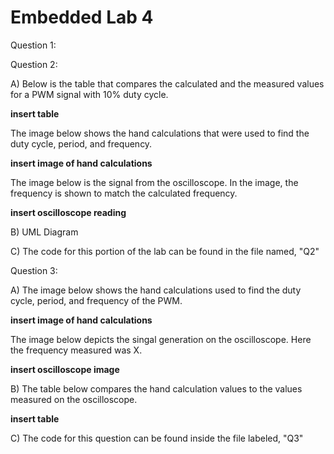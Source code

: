 # Embedded Lab 4


Question 1:



Question 2:

A) Below is the table that compares the calculated and the measured values for a PWM signal with 10% duty cycle. 

**insert table**

The image below shows the hand calculations that were used to find the duty cycle, period, and frequency. 

**insert image of hand calculations**

The image below is the signal from the oscilloscope. In the image, the frequency is shown to match the calculated frequency.

**insert oscilloscope reading**

B) UML Diagram

C) The code for this portion of the lab can be found in the file named, "Q2"

Question 3:


A) The image below shows the hand calculations used to find the duty cycle, period, and frequency of the PWM. 

**insert image of hand calculations**

The image below depicts the singal generation on the oscilloscope. Here the frequency measured was X.

**insert oscilloscope image**

B) The table below compares the hand calculation values to the values measured on the oscilloscope.

**insert table**

C) The code for this question can be found inside the file labeled, "Q3"

